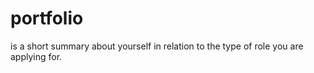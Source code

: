 # portfolio
is a short summary about yourself in relation to the type of role you are applying for. 
